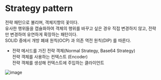 # Strategy pattern
전략 패턴으로 불리며, 객체지향의 꽃이다.<br>
유사한 행위들을 캡슐화하여 객체의 행위를 바꾸고 싶은 경우 직접 변경하지 않고,
전략만 변경하여 유연하게 확장하는 패턴이다.<br>
SOLID 중에서 개방 폐쇄 원칙(OCP) 과 의존 역전 원칙(DIP) 를 따른다.

- 전략 메서드를 가진 전략 객체(Normal Strategy, Base64 Strategy)<br>
전략 객체를 사용하는 컨텍스트 (Encoder)<br>
전략 객체를 생성해 컨텍스트에 주입하는 클라이언트

![image](https://user-images.githubusercontent.com/92259017/150341943-7638cbd2-cfd0-4c6a-98c8-6f418d8b5186.png)





